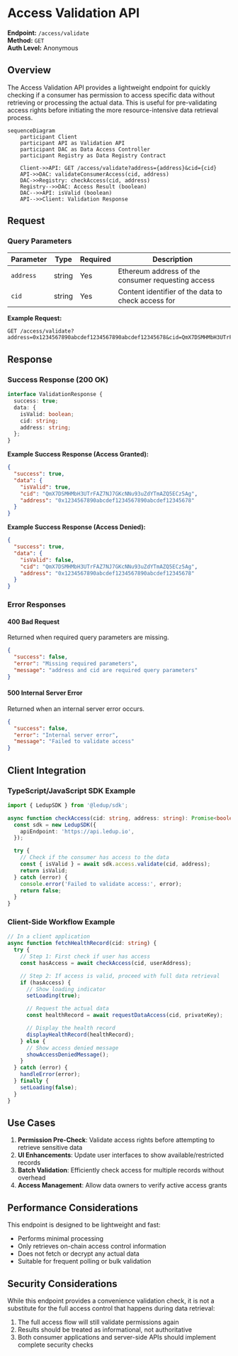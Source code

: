 # Access Validation API

**Endpoint:** `/access/validate`  
**Method:** `GET`  
**Auth Level:** Anonymous

## Overview

The Access Validation API provides a lightweight endpoint for quickly checking if a consumer has permission to access specific data without retrieving or processing the actual data. This is useful for pre-validating access rights before initiating the more resource-intensive data retrieval process.

```mermaid
sequenceDiagram
    participant Client
    participant API as Validation API
    participant DAC as Data Access Controller
    participant Registry as Data Registry Contract

    Client->>API: GET /access/validate?address={address}&cid={cid}
    API->>DAC: validateConsumerAccess(cid, address)
    DAC->>Registry: checkAccess(cid, address)
    Registry-->>DAC: Access Result (boolean)
    DAC-->>API: isValid (boolean)
    API-->>Client: Validation Response
```

## Request

### Query Parameters

| Parameter | Type   | Required | Description                                        |
| --------- | ------ | -------- | -------------------------------------------------- |
| `address` | string | Yes      | Ethereum address of the consumer requesting access |
| `cid`     | string | Yes      | Content identifier of the data to check access for |

**Example Request:**

```
GET /access/validate?address=0x1234567890abcdef1234567890abcdef12345678&cid=QmX7DSMHMbH3UTrFAZ7NJ7GKcNNu93uZdYTmAZQ5ECz5Ag
```

## Response

### Success Response (200 OK)

```typescript
interface ValidationResponse {
  success: true;
  data: {
    isValid: boolean;
    cid: string;
    address: string;
  };
}
```

**Example Success Response (Access Granted):**

```json
{
  "success": true,
  "data": {
    "isValid": true,
    "cid": "QmX7DSMHMbH3UTrFAZ7NJ7GKcNNu93uZdYTmAZQ5ECz5Ag",
    "address": "0x1234567890abcdef1234567890abcdef12345678"
  }
}
```

**Example Success Response (Access Denied):**

```json
{
  "success": true,
  "data": {
    "isValid": false,
    "cid": "QmX7DSMHMbH3UTrFAZ7NJ7GKcNNu93uZdYTmAZQ5ECz5Ag",
    "address": "0x1234567890abcdef1234567890abcdef12345678"
  }
}
```

### Error Responses

#### 400 Bad Request

Returned when required query parameters are missing.

```json
{
  "success": false,
  "error": "Missing required parameters",
  "message": "address and cid are required query parameters"
}
```

#### 500 Internal Server Error

Returned when an internal server error occurs.

```json
{
  "success": false,
  "error": "Internal server error",
  "message": "Failed to validate access"
}
```

## Client Integration

### TypeScript/JavaScript SDK Example

```typescript
import { LedupSDK } from '@ledup/sdk';

async function checkAccess(cid: string, address: string): Promise<boolean> {
  const sdk = new LedupSDK({
    apiEndpoint: 'https://api.ledup.io',
  });

  try {
    // Check if the consumer has access to the data
    const { isValid } = await sdk.access.validate(cid, address);
    return isValid;
  } catch (error) {
    console.error('Failed to validate access:', error);
    return false;
  }
}
```

### Client-Side Workflow Example

```typescript
// In a client application
async function fetchHealthRecord(cid: string) {
  try {
    // Step 1: First check if user has access
    const hasAccess = await checkAccess(cid, userAddress);

    // Step 2: If access is valid, proceed with full data retrieval
    if (hasAccess) {
      // Show loading indicator
      setLoading(true);

      // Request the actual data
      const healthRecord = await requestDataAccess(cid, privateKey);

      // Display the health record
      displayHealthRecord(healthRecord);
    } else {
      // Show access denied message
      showAccessDeniedMessage();
    }
  } catch (error) {
    handleError(error);
  } finally {
    setLoading(false);
  }
}
```

## Use Cases

1. **Permission Pre-Check**: Validate access rights before attempting to retrieve sensitive data
2. **UI Enhancements**: Update user interfaces to show available/restricted records
3. **Batch Validation**: Efficiently check access for multiple records without overhead
4. **Access Management**: Allow data owners to verify active access grants

## Performance Considerations

This endpoint is designed to be lightweight and fast:

- Performs minimal processing
- Only retrieves on-chain access control information
- Does not fetch or decrypt any actual data
- Suitable for frequent polling or bulk validation

## Security Considerations

While this endpoint provides a convenience validation check, it is not a substitute for the full access control that happens during data retrieval:

1. The full access flow will still validate permissions again
2. Results should be treated as informational, not authoritative
3. Both consumer applications and server-side APIs should implement complete security checks
